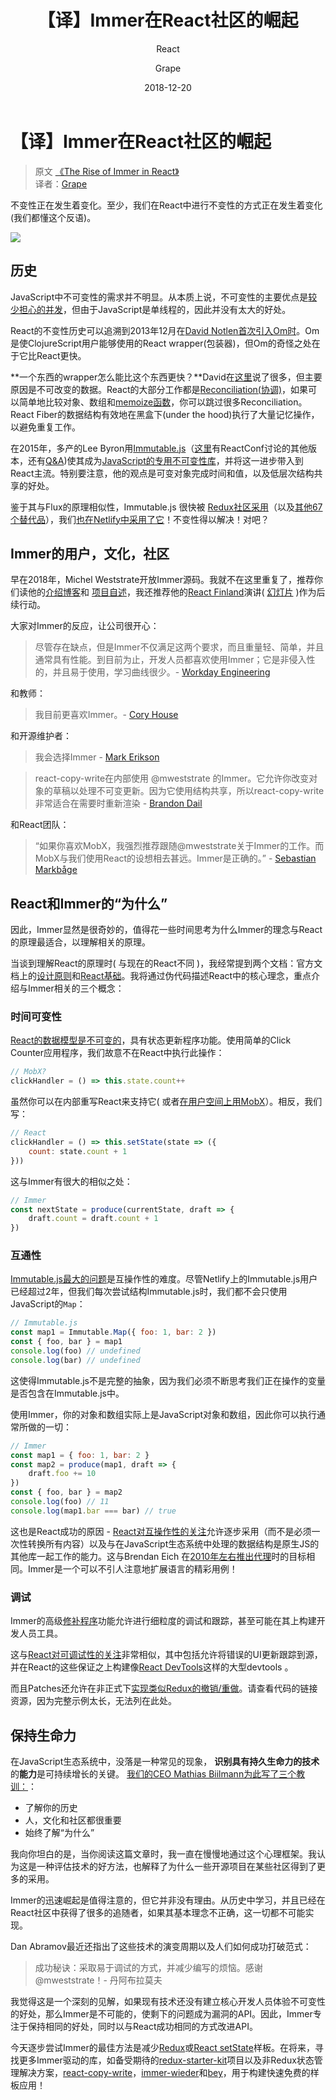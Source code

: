 ﻿---
layout:     post
title:      【译】Immer在React社区的崛起
subtitle:   React
date:       2018-12-20
author:     Grape
header-img: 
catalog: true
tags:
    - React
---

# 【译】Immer在React社区的崛起

> 原文 [《The Rise of Immer in React》](https://www.netlify.com/blog/2018/09/12/the-rise-of-immer-in-react/)<br/>
> 译者：[Grape](https://github.com/WGrape)

不变性正在发生着变化。至少，我们在React中进行不变性的方式正在发生着变化(我们都懂这个反语)。

<img src="/img/posts/2018/12-20/1.png">

## 历史

JavaScript中不可变性的需求并不明显。从本质上说，不可变性的主要优点是[较少担心的并发](https://www.infoq.com/articles/dhanji-prasanna-concurrency)，但由于JavaScript是单线程的，因此并没有太大的好处。

React的不变性历史可以追溯到2013年12月在[David Notlen首次引入Om时](https://swannodette.github.io/2013/12/17/the-future-of-javascript-mvcs)。Om是使ClojureScript用户能够使用的React wrapper(包装器)，但Om的奇怪之处在于它比React更快。

**一个东西的wrapper怎么能比这个东西更快？**David在[这里](https://www.youtube.com/watch?v=DMtwq3QtddY)说了很多，但主要原因是不可改变的数据。React的大部分工作都是[Reconciliation(协调)](https://reactjs.org/docs/reconciliation.html)，如果可以简单地比较对象、数组和[memoize函数](https://github.com/reactjs/react-basic#memoization)，你可以跳过很多Reconciliation。React Fiber的数据结构有效地在黑盒下(under the hood)执行了大量记忆操作，以避免重复工作。

在2015年，多产的Lee Byron用[Immutable.js](https://www.youtube.com/watch?v=I7IdS-PbEgI)（[这里](https://vimeo.com/144790954)有ReactConf讨论的其他版本，还有[Q&A](https://blog.adroll.com/news/lee-byron-immutable))使其成为[JavaScript的专用不可变性库](https://facebook.github.io/immutable-js/)，并将这一进步带入到React主流。特别要注意，他的观点是可变对象完成时间和值，以及低层次结构共享的好处。

鉴于其与Flux的原理相似性，Immutable.js 很快被 [Redux社区采用](https://redux.js.org/recipes/usingimmutablejs)（以及[其他67个替代品](https://github.com/markerikson/redux-ecosystem-links/blob/master/immutable-data.md#immutable-update-utilities)），我们[也在Netlify中采用了它](https://www.netlifycms.org/docs/architecture/)！不变性得以解决！对吧？

## Immer的用户，文化，社区

早在2018年，Michel Weststrate开放Immer源码。我就不在这里重复了，推荐你们读他的[介绍博客](https://hackernoon.com/introducing-immer-immutability-the-easy-way-9d73d8f71cb3)和
[项目自述](https://github.com/mweststrate/immer)，我还推荐他的[React Finland](https://www.youtube.com/watch?v=-gJbS7YjcSo)演讲( [幻灯片](https://immer.surge.sh/) )作为后续行动。

大家对Immer的反应，让公司很开心：

> 尽管存在缺点，但是Immer不仅满足这两个要求，而且重量轻、简单，并且通常具有性能。到目前为止，开发人员都喜欢使用Immer；它是非侵入性的，并且易于使用，学习曲线很少。- 
[Workday Engineering](https://medium.com/workday-engineering/workday-prism-analytics-the-search-for-a-strongly-typed-immutable-state-a09f6768b2b5)

和教师：

> 我目前更喜欢Immer。- [Cory House](https://medium.freecodecamp.org/handling-state-in-react-four-immutable-approaches-to-consider-d1f5c00249d5)

和开源维护者：

> 我会选择Immer - [Mark Erikson](https://twitter.com/acemarke/status/999436116280262656)

> react-copy-write在内部使用 @mweststrate 的Immer。它允许你改变对象的草稿以处理不可变更新。因为它使用结构共享，所以react-copy-write非常适合在需要时重新渲染 - [Brandon Dail](https://twitter.com/aweary/status/984828941595652096)

和React团队：

> “如果你喜欢MobX，我强烈推荐跟随@mweststrate关于Immer的工作。而MobX与我们使用React的设想相去甚远。Immer是正确的。” - [Sebastian Markbåge](https://twitter.com/sebmarkbage/status/1032684851063705600)

## React和Immer的“为什么”
因此，Immer显然是很奇妙的，值得花一些时间思考为什么Immer的理念与React的原理最适合，以理解相关的原理。

当谈到理解React的原理时( 与现在的React不同 )，我经常提到两个文档：官方文档上的[设计原则](https://reactjs.org/docs/design-principles.html)和[React基础](https://github.com/reactjs/react-basic)。我将通过伪代码描述React中的核心理念，重点介绍与Immer相关的三个概念：

### 时间可变性

[React的数据模型是不可变的](https://github.com/reactjs/react-basic#state)，具有状态更新程序功能。使用简单的Click Counter应用程序，我们故意不在React中执行此操作：

```js
// MobX?
clickHandler = () => this.state.count++
```

虽然你可以在内部重写React来支持它( 或者[在用户空间上用MobX](https://dev.to/swyx/introduction-to-mobx-4-for-reactredux-developers-3k07)）。相反，我们写：

```js
// React
clickHandler = () => this.setState(state => ({
    count: state.count + 1
}))
```
这与Immer有很大的相似之处：

```js
// Immer
const nextState = produce(currentState, draft => {
    draft.count = draft.count + 1
})
```

### 互通性

[Immutable.js最大的问题](https://redux.js.org/recipes/usingimmutablejs#what-are-the-issues-with-using-immutable-js)是互操作性的难度。尽管Netlify上的Immutable.js用户已经超过2年，但我们每次尝试结构Immutable.js时，我们都不会只使用JavaScript的```Map```：

```js
// Immutable.js
const map1 = Immutable.Map({ foo: 1, bar: 2 })
const { foo, bar } = map1
console.log(foo) // undefined
console.log(bar) // undefined
```
这使得Immutable.js不是完整的抽象，因为我们必须不断思考我们正在操作的变量是否包含在Immutable.js中。

使用Immer，你的对象和数组实际上是JavaScript对象和数组，因此你可以执行通常所做的一切：

```js
// Immer
const map1 = { foo: 1, bar: 2 }
const map2 = produce(map1, draft => {
    draft.foo += 10
})
const { foo, bar } = map2
console.log(foo) // 11
console.log(map1.bar === bar) // true
```
这也是React成功的原因 - [React对互操作性的关注](https://reactjs.org/docs/design-principles.html#interoperability)允许逐步采用（而不是必须一次性转换所有内容）以及与在JavaScript生态系统中处理的数据结构是原生JS的其他库一起工作的能力。这与Brendan Eich 在[2010年左右推出代理](https://www.youtube.com/watch?v=sClk6aB_CPk)时的目标相同。Immer是一个可以不引人注意地扩展语言的精彩用例！

### 调试

Immer的高级[修补程序](https://github.com/mweststrate/immer#patches)功能允许进行细粒度的调试和跟踪，甚至可能在其上构建开发人员工具。

这与[React对可调试性的关注](https://reactjs.org/docs/design-principles.html#debugging)非常相似，其中包括允许将错误的UI更新跟踪到源，并在React的这些保证之上构建像[React DevTools](https://www.netlify.com/blog/2018/08/29/using-the-react-devtools-profiler-to-diagnose-react-app-performance-issues/)这样的大型devtools 。

而且Patches还允许在非正式下[实现类似Redux的撤销/重做](https://redux.js.org/recipes/implementingundohistory)。请查看代码的链接资源，因为完整示例太长，无法列在此处。

## 保持生命力
在JavaScript生态系统中，没落是一种常见的现象，
**识别具有持久生命力的技术**的**能力**是可持续增长的关键。
[我们的CEO Mathias Biilmann为此写了三个教训：](https://medium.com/netlify/leveling-up-why-developers-need-to-be-able-to-identify-technologies-with-staying-power-and-how-to-9aa74878fc08)：

* 了解你的历史
* 人，文化和社区都很重要
* 始终了解“为什么”

我向你坦白的是，当你阅读这篇文章时，我一直在慢慢地通过这个心理框架。我认为这是一种评估技术的好方法，也解释了为什么一些开源项目在某些社区得到了更多的采用。

Immer的迅速崛起是值得注意的，但它并非没有理由。从历史中学习，并且已经在React社区中获得了很多的追随者，如果其基本理念不正确，这一切都不可能实现。

Dan Abramov最近还指出了这些技术的演变周期以及人们如何成功打破范式：

> 成功秘诀：采取易于调试的方式，并减少编写的烦恼。感谢@mweststrate！- 丹阿布拉莫夫

我觉得这是一个深刻的见解，如果现有技术还没有建立核心开发人员体验不可变性的好处，那么Immer是不可能的，使剩下的问题成为漏洞的API。因此，Immer专注于保持相同的好处，同时以与React成功相同的方式改进API。

今天逐步尝试Immer的最佳方法是减少[Redux](https://github.com/mweststrate/immer#reducer-example)或[React setState](https://github.com/mweststrate/immer#reactsetstate-example)样板。在将来，寻找更多Immer驱动的库，如备受期待的[redux-starter-kit](https://github.com/markerikson/redux-starter-kit)项目以及非Redux状态管理解决方案，[react-copy-write](https://github.com/aweary/react-copy-write)，[immer-wieder](https://github.com/drcmda/immer-wieder#readme)和[bey](https://github.com/jamiebuilds/bey)，用于构建快速免费的样板应用！

